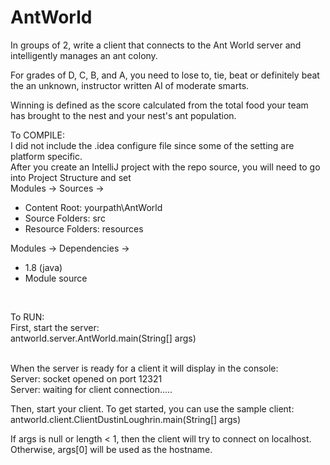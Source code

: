 # AntWorld
In groups of 2, write a client that connects to the Ant World server and intelligently manages an ant colony.<br>

For grades of D, C, B, and A, you need to lose to, tie, beat or definitely beat the an unknown, instructor written AI of moderate smarts.<br>

Winning is defined as the score calculated from the total food your team has brought to the nest and your nest's ant population.<br>


To COMPILE:<br>
I did not include the .idea configure file since some of the setting are platform specific.<br>
After you create an IntelliJ project with the repo source, you will need to go into Project Structure and set<br>
Modules -> Sources -><br>
<ul>
   <li>Content Root: yourpath\AntWorld</li>
   <li>Source Folders: src</li>
   <li>Resource Folders: resources</li>
</ul>


Modules -> Dependencies -> <br>
<ul>
   <li>  1.8 (java)</li>
   <li>  Module source</li>
</ul>   <br>
   
To RUN:<br>
First, start the server:<br>
   antworld.server.AntWorld.main(String[] args)<br><br>
   
When the server is ready for a client it will display in the console:<br>
Server: socket opened on port 12321<br>
Server: waiting for client connection.....<br>

Then, start your client. To get started, you can use the sample client:<br>
  antworld.client.ClientDustinLoughrin.main(String[] args)<br>

  If args is null or length < 1, then the client will try to connect on localhost.
  Otherwise, args[0] will be used as the hostname.
  
  
